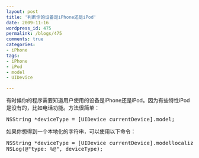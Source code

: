 ```yaml
---
layout: post
title: '判断你的设备是iPhone还是iPod'
date: 2009-11-16
wordpress_id: 475
permalink: /blogs/475
comments: true
categories:
- iPhone
tags:
- iPhone
- iPod
- model
- UIDevice

---
```

有时候你的程序需要知道用户使用的设备是iPhone还是iPod。因为有些特性iPod是没有的，比如电话功能。方法很简单：
<pre class="prettyprint linenums">
NSString *deviceType = [UIDevice currentDevice].model;
</pre>

如果你想得到一个本地化的字符串，可以使用以下命令：
<pre class="prettyprint linenums">
NSString *deviceType = [UIDevice currentDevice].modellocalizedModel;
NSLog(@"type: %@", deviceType);
</pre>
